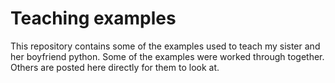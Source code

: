 # Teaching examples
This repository contains some of the examples used to teach my sister and her boyfriend python. Some of the examples were worked through together. Others are posted here directly for them to look at.
